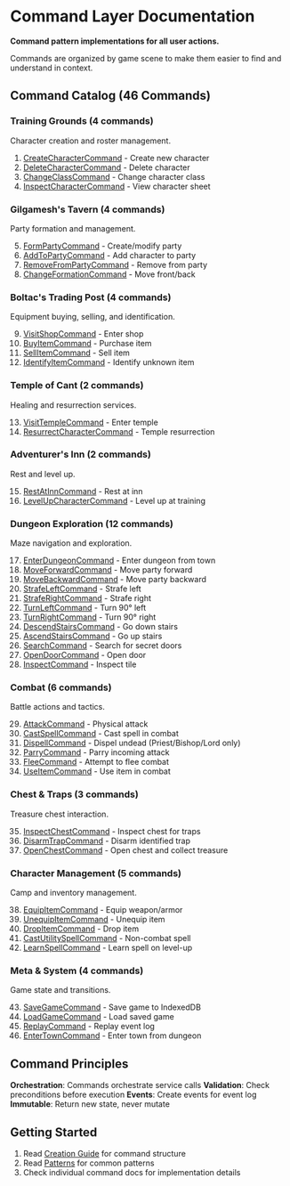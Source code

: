 # Command Layer Documentation

**Command pattern implementations for all user actions.**

Commands are organized by game scene to make them easier to find and understand in context.

## Command Catalog (46 Commands)

### Training Grounds (4 commands)
Character creation and roster management.

1. [CreateCharacterCommand](./training-grounds/CreateCharacterCommand.md) - Create new character
2. [DeleteCharacterCommand](./training-grounds/DeleteCharacterCommand.md) - Delete character
3. [ChangeClassCommand](./training-grounds/ChangeClassCommand.md) - Change character class
4. [InspectCharacterCommand](./training-grounds/InspectCharacterCommand.md) - View character sheet

### Gilgamesh's Tavern (4 commands)
Party formation and management.

5. [FormPartyCommand](./tavern/FormPartyCommand.md) - Create/modify party
6. [AddToPartyCommand](./tavern/AddToPartyCommand.md) - Add character to party
7. [RemoveFromPartyCommand](./tavern/RemoveFromPartyCommand.md) - Remove from party
8. [ChangeFormationCommand](./tavern/ChangeFormationCommand.md) - Move front/back

### Boltac's Trading Post (4 commands)
Equipment buying, selling, and identification.

9. [VisitShopCommand](./shop/VisitShopCommand.md) - Enter shop
10. [BuyItemCommand](./shop/BuyItemCommand.md) - Purchase item
11. [SellItemCommand](./shop/SellItemCommand.md) - Sell item
12. [IdentifyItemCommand](./shop/IdentifyItemCommand.md) - Identify unknown item

### Temple of Cant (2 commands)
Healing and resurrection services.

13. [VisitTempleCommand](./temple/VisitTempleCommand.md) - Enter temple
14. [ResurrectCharacterCommand](./temple/ResurrectCharacterCommand.md) - Temple resurrection

### Adventurer's Inn (2 commands)
Rest and level up.

15. [RestAtInnCommand](./inn/RestAtInnCommand.md) - Rest at inn
16. [LevelUpCharacterCommand](./inn/LevelUpCharacterCommand.md) - Level up at training

### Dungeon Exploration (12 commands)
Maze navigation and exploration.

17. [EnterDungeonCommand](./dungeon/EnterDungeonCommand.md) - Enter dungeon from town
18. [MoveForwardCommand](./dungeon/MoveForwardCommand.md) - Move party forward
19. [MoveBackwardCommand](./dungeon/MoveBackwardCommand.md) - Move party backward
20. [StrafeLeftCommand](./dungeon/StrafeLeftCommand.md) - Strafe left
21. [StrafeRightCommand](./dungeon/StrafeRightCommand.md) - Strafe right
22. [TurnLeftCommand](./dungeon/TurnLeftCommand.md) - Turn 90° left
23. [TurnRightCommand](./dungeon/TurnRightCommand.md) - Turn 90° right
24. [DescendStairsCommand](./dungeon/DescendStairsCommand.md) - Go down stairs
25. [AscendStairsCommand](./dungeon/AscendStairsCommand.md) - Go up stairs
26. [SearchCommand](./dungeon/SearchCommand.md) - Search for secret doors
27. [OpenDoorCommand](./dungeon/OpenDoorCommand.md) - Open door
28. [InspectCommand](./dungeon/InspectCommand.md) - Inspect tile

### Combat (6 commands)
Battle actions and tactics.

29. [AttackCommand](./combat/AttackCommand.md) - Physical attack
30. [CastSpellCommand](./combat/CastSpellCommand.md) - Cast spell in combat
31. [DispellCommand](./combat/DispellCommand.md) - Dispel undead (Priest/Bishop/Lord only)
32. [ParryCommand](./combat/ParryCommand.md) - Parry incoming attack
33. [FleeCommand](./combat/FleeCommand.md) - Attempt to flee combat
34. [UseItemCommand](./combat/UseItemCommand.md) - Use item in combat

### Chest & Traps (3 commands)
Treasure chest interaction.

35. [InspectChestCommand](./chest/InspectChestCommand.md) - Inspect chest for traps
36. [DisarmTrapCommand](./chest/DisarmTrapCommand.md) - Disarm identified trap
37. [OpenChestCommand](./chest/OpenChestCommand.md) - Open chest and collect treasure

### Character Management (5 commands)
Camp and inventory management.

38. [EquipItemCommand](./character/EquipItemCommand.md) - Equip weapon/armor
39. [UnequipItemCommand](./character/UnequipItemCommand.md) - Unequip item
40. [DropItemCommand](./character/DropItemCommand.md) - Drop item
41. [CastUtilitySpellCommand](./character/CastUtilitySpellCommand.md) - Non-combat spell
42. [LearnSpellCommand](./character/LearnSpellCommand.md) - Learn spell on level-up

### Meta & System (4 commands)
Game state and transitions.

43. [SaveGameCommand](./meta/SaveGameCommand.md) - Save game to IndexedDB
44. [LoadGameCommand](./meta/LoadGameCommand.md) - Load saved game
45. [ReplayCommand](./meta/ReplayCommand.md) - Replay event log
46. [EnterTownCommand](./meta/EnterTownCommand.md) - Enter town from dungeon

## Command Principles

**Orchestration**: Commands orchestrate service calls
**Validation**: Check preconditions before execution
**Events**: Create events for event log
**Immutable**: Return new state, never mutate

## Getting Started

1. Read [Creation Guide](./creation-guide.md) for command structure
2. Read [Patterns](./patterns.md) for common patterns
3. Check individual command docs for implementation details
